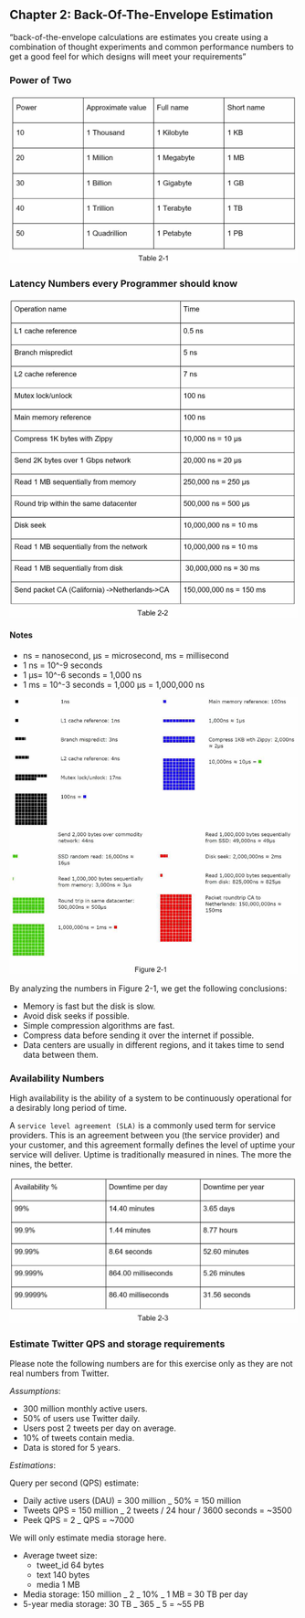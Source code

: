 ## Chapter 2: Back-Of-The-Envelope Estimation

“back-of-the-envelope calculations are estimates you create using a combination of thought experiments and common performance numbers to get a good feel for which designs will meet your requirements”

### Power of Two

![power of two](image.png)

### Latency Numbers every Programmer should know

![latency numbers](image-1.png)

#### Notes

- ns = nanosecond, μs = microsecond, ms = millisecond
- 1 ns = 10^-9 seconds
- 1 μs= 10^-6 seconds = 1,000 ns
- 1 ms = 10^-3 seconds = 1,000 μs = 1,000,000 ns

![latency visualization](image-2.png)

By analyzing the numbers in Figure 2-1, we get the following conclusions:

- Memory is fast but the disk is slow.
- Avoid disk seeks if possible.
- Simple compression algorithms are fast.
- Compress data before sending it over the internet if possible.
- Data centers are usually in different regions, and it takes time to send data between them.

### Availability Numbers

High availability is the ability of a system to be continuously operational for a desirably long period of time.

A `service level agreement (SLA)` is a commonly used term for service providers. This is an agreement between you (the service provider) and your customer, and this agreement formally defines the level of uptime your service will deliver. Uptime is traditionally measured in nines. The more the nines, the better.

![availability numbers](image-3.png)

### Estimate Twitter QPS and storage requirements

Please note the following numbers are for this exercise only as they are not real numbers
from Twitter.

_Assumptions_:

- 300 million monthly active users.
- 50% of users use Twitter daily.
- Users post 2 tweets per day on average.
- 10% of tweets contain media.
- Data is stored for 5 years.

_Estimations_:

  Query per second (QPS) estimate:
  - Daily active users (DAU) = 300 million \_ 50% = 150 million
  - Tweets QPS = 150 million \_ 2 tweets / 24 hour / 3600 seconds = ~3500
  - Peek QPS = 2 \_ QPS = ~7000
  
  We will only estimate media storage here.

- Average tweet size:
  - tweet_id 64 bytes
  - text 140 bytes
  - media 1 MB
- Media storage: 150 million _ 2 _ 10% \_ 1 MB = 30 TB per day
- 5-year media storage: 30 TB _ 365 _ 5 = ~55 PB
